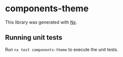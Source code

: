 # components-theme

This library was generated with [Nx](https://nx.dev).

## Running unit tests

Run `nx test components-theme` to execute the unit tests.
